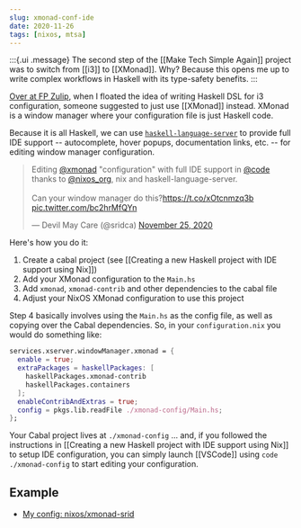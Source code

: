 ```yaml
---
slug: xmonad-conf-ide
date: 2020-11-26
tags: [nixos, mtsa]
---
```


:::{.ui .message}
The second step of the [[Make Tech Simple Again]] project was to switch from [[i3]] to [[XMonad]]. Why? Because this opens me up to write complex workflows in Haskell with its type-safety benefits.
:::

[Over at FP Zulip](https://funprog.srid.ca/haskell/i3-configuration-in-haskell.html#217619324), when I floated the idea of writing Haskell DSL for i3 configuration, someone suggested to just use [[XMonad]] instead. XMonad is a window manager where your configuration file is just Haskell code. 

Because it is all Haskell, we can use [`haskell-language-server`](https://github.com/haskell/haskell-language-server) to provide full IDE support -- autocomplete, hover popups, documentation links, etc. -- for editing window manager configuration.

<blockquote class="twitter-tweet"><p lang="en" dir="ltr">Editing <a href="https://twitter.com/xmonad?ref_src=twsrc%5Etfw">@xmonad</a> &quot;configuration&quot; with full IDE support in <a href="https://twitter.com/code?ref_src=twsrc%5Etfw">@code</a> thanks to <a href="https://twitter.com/nixos_org?ref_src=twsrc%5Etfw">@nixos_org</a>, nix and haskell-language-server.<br><br>Can your window manager do this?<a href="https://t.co/xOtcnmzq3b">https://t.co/xOtcnmzq3b</a> <a href="https://t.co/bc2hrMfQYn">pic.twitter.com/bc2hrMfQYn</a></p>&mdash; Devil May Care (@sridca) <a href="https://twitter.com/sridca/status/1331701938556166150?ref_src=twsrc%5Etfw">November 25, 2020</a></blockquote> <script async src="https://platform.twitter.com/widgets.js" charset="utf-8"></script>

Here's how you do it:

1. Create a cabal project (see [[Creating a new Haskell project with IDE support using Nix]])
2. Add your XMonad configuration to the `Main.hs`
3. Add `xmonad`, `xmonad-contrib` and other dependencies to the cabal file
4. Adjust your NixOS XMonad configuration to use this project

Step 4 basically involves using the `Main.hs` as the config file, as well as copying over the Cabal dependencies. So, in your `configuration.nix` you would do something like:

```nix
services.xserver.windowManager.xmonad = {
  enable = true;
  extraPackages = haskellPackages: [
    haskellPackages.xmonad-contrib
    haskellPackages.containers
  ];
  enableContribAndExtras = true;
  config = pkgs.lib.readFile ./xmonad-config/Main.hs;
};
```

Your Cabal project lives at `./xmonad-config` ... and, if you followed the instructions in [[Creating a new Haskell project with IDE support using Nix]] to setup IDE configuration, you can simply launch [[VSCode]] using `code ./xmonad-config` to start editing your configuration.

## Example

- [My config: nixos/xmonad-srid](https://github.com/srid/nix-config/tree/64e3d5de3383172e95b504dd8e410e62302f3632/nixos/xmonad-srid)